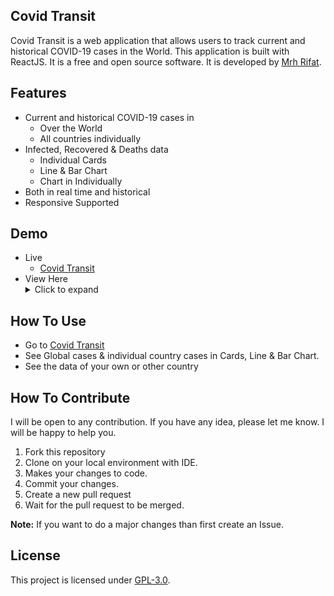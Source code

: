 ## Covid Transit
Covid Transit is a web application that allows users to track current and historical COVID-19 cases in the World. This application is built with ReactJS. It is a free and open source software. It is developed by [Mrh Rifat](https://github.com/mrhrifat).

## Features
- Current and historical COVID-19 cases in
    - Over the World
    - All countries individually
- Infected, Recovered & Deaths data
    - Individual Cards
    - Line & Bar Chart
    - Chart in Individually
- Both in real time and historical
- Responsive Supported

## Demo
- Live
    - [Covid Transit](https://covidtransit.netlify.app)
- View Here
    <details>
        <summary>Click to expand</summary>
            <img src="https://i.ibb.co/3WqCsMd/Covid-Transit02.png" alt="Covid-Transit02" border="0">
            <img src="https://i.ibb.co/BcWtXcF/Covid-Transit01.png" alt="Covid-Transit01" border="0">
    </details>

## How To Use
- Go to [Covid Transit](https://covidtransit.netlify.app)
- See Global cases & individual country cases in Cards, Line & Bar Chart.
- See the data of your own or other country

## How To Contribute
I will be open to any contribution. If you have any idea, please let me know. I will be happy to help you.
1. Fork this repository
2. Clone on your local environment with IDE.
3. Makes your changes to code.
4. Commit your changes.
5. Create a new pull request
6. Wait for the pull request to be merged.

**Note:** If you want to do a major changes than first create an Issue.


## License
This project is licensed under [GPL-3.0](https://github.com/mrhrifat/covid-transit/blob/master/LICENSE.md).